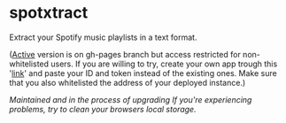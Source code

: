 # spotxtract

Extract your Spotify music playlists in a text format.

([Active](https://d0nut-dev.github.io/spotxtract/) version is on gh-pages branch but access restricted for non-whitelisted users. If you are willing to try, create your own app trough this '[link](https://developer.spotify.com/dashboard/)' and paste your ID and token instead of the existing ones. Make sure that you also whitelisted the address of your deployed instance.)

_Maintained and in the process of upgrading If you're experiencing problems, try to clean your browsers local storage._
